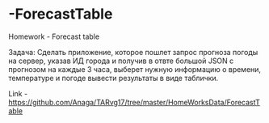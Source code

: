 # -ForecastTable
Homework - Forecast table

Задача: Сделать приложение, которое пошлет запрос прогноза погоды на сервер, указав ИД города
и получив в отвте большой JSON с прогнозом на каждые 3 часа, выберет нужную информацию о времени, температуре и погоде вывести результаты в виде таблички.

Link - https://github.com/Anaga/TARvg17/tree/master/HomeWorksData/ForecastTable
